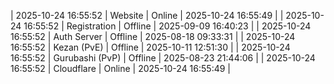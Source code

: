 | 2025-10-24 16:55:52 | Website | Online | 2025-10-24 16:55:49 |
| 2025-10-24 16:55:52 | Registration | Offline | 2025-09-09 16:40:23 |
| 2025-10-24 16:55:52 | Auth Server | Offline | 2025-08-18 09:33:31 |
| 2025-10-24 16:55:52 | Kezan (PvE) | Offline | 2025-10-11 12:51:30 |
| 2025-10-24 16:55:52 | Gurubashi (PvP) | Offline | 2025-08-23 21:44:06 |
| 2025-10-24 16:55:52 | Cloudflare | Online | 2025-10-24 16:55:49 |
